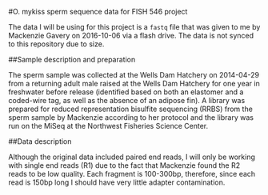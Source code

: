 #O. mykiss sperm sequence data for FISH 546 project

The data I will be using for this project is a `fastq` file that was given to me by Mackenzie Gavery on 2016-10-06 via a flash drive. The data is not synced to this repository due to size.

##Sample description and preparation

The sperm sample was collected at the Wells Dam Hatchery on 2014-04-29 from a returning adult male raised at the Wells Dam Hatchery for one year in freshwater before release (identified based on both an elastomer and a coded-wire tag, as well as the absence of an adipose fin). A library was prepared for reduced representation bisulfite sequencing (RRBS) from the sperm sample by Mackenzie according to her protocol and the library was run on the MiSeq at the Northwest Fisheries Science Center.

##Data description

Although the original data included paired end reads, I will only be working with single end reads (R1) due to the fact that Mackenzie found the R2 reads to be low quality. Each fragment is 100-300bp, therefore, since each read is 150bp long I should have very little adapter contamination.

